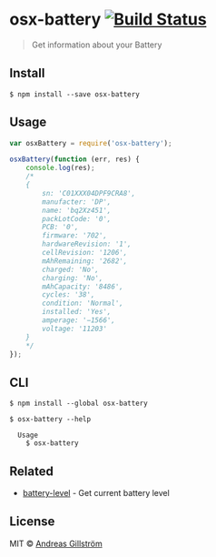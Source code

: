 # osx-battery [![Build Status](https://travis-ci.org/gillstrom/osx-battery.svg?branch=master)](https://travis-ci.org/gillstrom/osx-battery)

> Get information about your Battery


## Install

```
$ npm install --save osx-battery
```


## Usage

```js
var osxBattery = require('osx-battery');

osxBattery(function (err, res) {
	console.log(res);
	/*
	{ 
		sn: 'C01XXX04DPF9CRA8',
		manufacter: 'DP',
		name: 'bq2Xz451',
		packLotCode: '0',
		PCB: '0',
		firmware: '702',
		hardwareRevision: '1',
		cellRevision: '1206',
		mAhRemaining: '2682',
		charged: 'No',
		charging: 'No',
		mAhCapacity: '8486',
		cycles: '38',
		condition: 'Normal',
		installed: 'Yes',
		amperage: '−1566',
		voltage: '11203' 
	}
	*/
});
```


## CLI

```
$ npm install --global osx-battery
```

```
$ osx-battery --help

  Usage
    $ osx-battery
```


## Related

* [battery-level](https://github.com/gillstrom/battery-level) - Get current battery level


## License

MIT © [Andreas Gillström](http://github.com/gillstrom)
